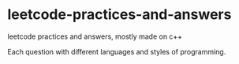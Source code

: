 # leetcode-practices-and-answers
leetcode practices and answers, mostly made on c++

Each question with different languages and styles of programming.
